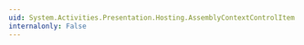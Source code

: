 ```yaml
---
uid: System.Activities.Presentation.Hosting.AssemblyContextControlItem.GetEnvironmentAssemblies(System.Activities.Presentation.Hosting.IMultiTargetingSupportService)
internalonly: False
---
```

